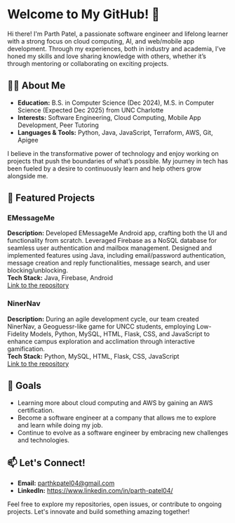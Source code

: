 # Welcome to My GitHub! 👋

Hi there! I'm Parth Patel, a passionate software engineer and lifelong learner with a strong focus on cloud computing, AI, and web/mobile app development. Through my experiences, both in industry and academia, I’ve honed my skills and love sharing knowledge with others, whether it’s through mentoring or collaborating on exciting projects.

## 👨‍💻 About Me

- **Education:** B.S. in Computer Science (Dec 2024), M.S. in Computer Science (Expected Dec 2025) from UNC Charlotte
- **Interests:** Software Engineering, Cloud Computing, Mobile App Development, Peer Tutoring
- **Languages & Tools:** Python, Java, JavaScript, Terraform, AWS, Git, Apigee

I believe in the transformative power of technology and enjoy working on projects that push the boundaries of what’s possible. My journey in tech has been fueled by a desire to continuously learn and help others grow alongside me.

## 🌟 Featured Projects

### EMessageMe
**Description:** Developed EMessageMe Android app, crafting both the UI and functionality from scratch. Leveraged Firebase as a NoSQL database for seamless user authentication and mailbox management. Designed and implemented features using Java, including email/password authentication, message creation and reply functionalities, message search, and user blocking/unblocking.  
**Tech Stack:** Java, Firebase, Android  
[Link to the repository](https://github.com/parth448812/Mobile-Application-Development/tree/main/More%20on%20Firebase%20and%20Data%20Storage/Assignment11)  

### NinerNav
**Description:** During an agile development cycle, our team created NinerNav, a Geoguessr-like game for UNCC students, employing Low-Fidelity Models, Python, MySQL, HTML, Flask, CSS, and JavaScript to enhance campus exploration and acclimation through interactive gamification.  
**Tech Stack:** Python, MySQL, HTML, Flask, CSS, JavaScript  
[Link to the repository](https://github.com/sriyamac/NinerNav)

## 🎯 Goals

- Learning more about cloud computing and AWS by gaining an AWS certification.
- Become a software engineer at a company that allows me to explore and learn while doing my job.
- Continue to evolve as a software engineer by embracing new challenges and technologies.

## 📫 Let's Connect!

- **Email:** parthkpatel04@gmail.com
- **LinkedIn:** https://www.linkedin.com/in/parth-patel04/

Feel free to explore my repositories, open issues, or contribute to ongoing projects. Let's innovate and build something amazing together!
